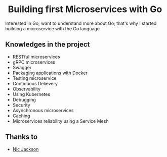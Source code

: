<h1 align="center">Building first Microservices with Go</h1>

<p>Interested in Go; want to understand more about Go; that's why I started building a microservice with the Go language</p>

## Knowledges in the project

- RESTful microservices
- gRPC microservices
- Swagger
- Packaging applications with Docker
- Testing microservice
- Continuous Delievery
- Observability
- Using Kubernetes
- Debugging
- Security
- Asynchronous microservices
- Caching
- Microservices reliability using a Service Mesh

## Thanks to

- [Nic Jackson](https://www.youtube.com/channel/UC2V1SxXFUa5YxVJvTsrCgyg)